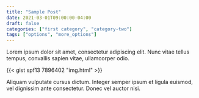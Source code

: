 ```yaml
---
title: "Sample Post"
date: 2021-03-01T09:00:00-04:00
draft: false
categories: ["first category", "category-two"]
tags: ["options", "more_options"]
---
```


Lorem ipsum dolor sit amet, consectetur adipiscing elit. Nunc vitae tellus tempus, convallis sapien vitae, ullamcorper odio.

{{< gist spf13 7896402 "img.html" >}}

Aliquam vulputate cursus dictum. Integer semper ipsum et ligula euismod, vel dignissim ante consectetur. Donec vel auctor nisi.